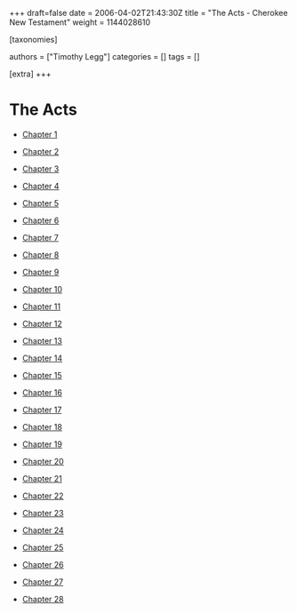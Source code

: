 +++
draft=false
date = 2006-04-02T21:43:30Z
title = "The Acts - Cherokee New Testament"
weight = 1144028610

[taxonomies]

authors = ["Timothy Legg"]
categories = []
tags = []

[extra]
+++
# The Acts

* [Chapter 1](@/Cherokee-New-Testament/The-Acts/0501/index.md)

* [Chapter 2](@/Cherokee-New-Testament/The-Acts/0502/index.md)

* [Chapter 3](@/Cherokee-New-Testament/The-Acts/0503/index.md)

* [Chapter 4](@/Cherokee-New-Testament/The-Acts/0504/index.md)

* [Chapter 5](@/Cherokee-New-Testament/The-Acts/0505/index.md)

* [Chapter 6](@/Cherokee-New-Testament/The-Acts/0506/index.md)

* [Chapter 7](@/Cherokee-New-Testament/The-Acts/0507/index.md)

* [Chapter 8](@/Cherokee-New-Testament/The-Acts/0508/index.md)

* [Chapter 9](@/Cherokee-New-Testament/The-Acts/0509/index.md)

* [Chapter 10](@/Cherokee-New-Testament/The-Acts/0510/index.md)

* [Chapter 11](@/Cherokee-New-Testament/The-Acts/0511/index.md)

* [Chapter 12](@/Cherokee-New-Testament/The-Acts/0512/index.md)

* [Chapter 13](@/Cherokee-New-Testament/The-Acts/0513/index.md)

* [Chapter 14](@/Cherokee-New-Testament/The-Acts/0514/index.md)

* [Chapter 15](@/Cherokee-New-Testament/The-Acts/0515/index.md)

* [Chapter 16](@/Cherokee-New-Testament/The-Acts/0516/index.md)

* [Chapter 17](@/Cherokee-New-Testament/The-Acts/0517/index.md)

* [Chapter 18](@/Cherokee-New-Testament/The-Acts/0518/index.md)

* [Chapter 19](@/Cherokee-New-Testament/The-Acts/0519/index.md)

* [Chapter 20](@/Cherokee-New-Testament/The-Acts/0520/index.md)

* [Chapter 21](@/Cherokee-New-Testament/The-Acts/0521/index.md)

* [Chapter 22](@/Cherokee-New-Testament/The-Acts/0522/index.md)

* [Chapter 23](@/Cherokee-New-Testament/The-Acts/0523/index.md)

* [Chapter 24](@/Cherokee-New-Testament/The-Acts/0524/index.md)

* [Chapter 25](@/Cherokee-New-Testament/The-Acts/0525/index.md)

* [Chapter 26](@/Cherokee-New-Testament/The-Acts/0526/index.md)

* [Chapter 27](@/Cherokee-New-Testament/The-Acts/0527/index.md)

* [Chapter 28](@/Cherokee-New-Testament/The-Acts/0528/index.md)

